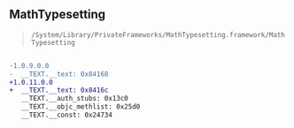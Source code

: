 ## MathTypesetting

> `/System/Library/PrivateFrameworks/MathTypesetting.framework/MathTypesetting`

```diff

-1.0.9.0.0
-  __TEXT.__text: 0x84168
+1.0.11.0.0
+  __TEXT.__text: 0x8416c
   __TEXT.__auth_stubs: 0x13c0
   __TEXT.__objc_methlist: 0x25d0
   __TEXT.__const: 0x24734

```
